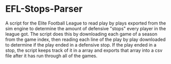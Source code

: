 # EFL-Stops-Parser
A script for the Elite Football League to read play by plays exported from the sim engine to determine the amount of defensive "stops" every player in the league got.
The script does this by downloading each game of a season from the game index, then reading each line of the play by play downloaded to determine if the play ended in a defensive stop.
If the play ended in a stop, the script keeps track of it in a array and exports that array into a csv file after it has run through all of the games.
